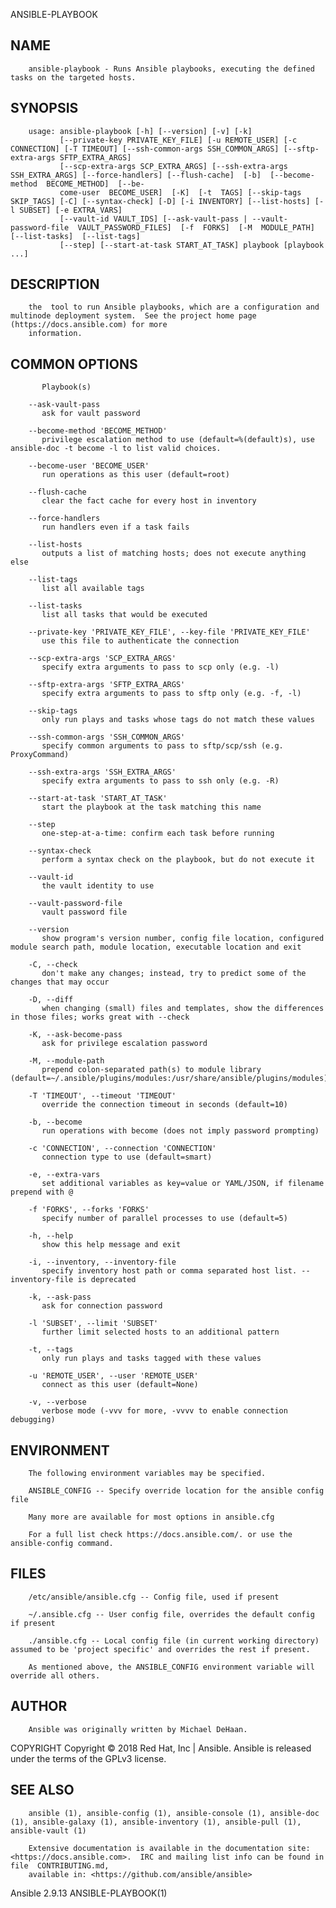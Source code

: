   ANSIBLE-PLAYBOOK
 
## NAME
        ansible-playbook - Runs Ansible playbooks, executing the defined tasks on the targeted hosts.
 
## SYNOPSIS
        usage: ansible-playbook [-h] [--version] [-v] [-k]
               [--private-key PRIVATE_KEY_FILE] [-u REMOTE_USER] [-c CONNECTION] [-T TIMEOUT] [--ssh-common-args SSH_COMMON_ARGS] [--sftp-extra-args SFTP_EXTRA_ARGS]
               [--scp-extra-args SCP_EXTRA_ARGS] [--ssh-extra-args SSH_EXTRA_ARGS] [--force-handlers] [--flush-cache]  [-b]  [--become-method  BECOME_METHOD]  [--be‐
               come-user  BECOME_USER]  [-K]  [-t  TAGS] [--skip-tags SKIP_TAGS] [-C] [--syntax-check] [-D] [-i INVENTORY] [--list-hosts] [-l SUBSET] [-e EXTRA_VARS]
               [--vault-id VAULT_IDS] [--ask-vault-pass | --vault-password-file  VAULT_PASSWORD_FILES]  [-f  FORKS]  [-M  MODULE_PATH]  [--list-tasks]  [--list-tags]
               [--step] [--start-at-task START_AT_TASK] playbook [playbook ...]
 
## DESCRIPTION
        the  tool to run Ansible playbooks, which are a configuration and multinode deployment system.  See the project home page (https://docs.ansible.com) for more
        information.
 
## COMMON OPTIONS
           Playbook(s)
 
        --ask-vault-pass
           ask for vault password
 
        --become-method 'BECOME_METHOD'
           privilege escalation method to use (default=%(default)s), use ansible-doc -t become -l to list valid choices.
 
        --become-user 'BECOME_USER'
           run operations as this user (default=root)
 
        --flush-cache
           clear the fact cache for every host in inventory
 
        --force-handlers
           run handlers even if a task fails
 
        --list-hosts
           outputs a list of matching hosts; does not execute anything else
 
        --list-tags
           list all available tags
 
        --list-tasks
           list all tasks that would be executed
 
        --private-key 'PRIVATE_KEY_FILE', --key-file 'PRIVATE_KEY_FILE'
           use this file to authenticate the connection
 
        --scp-extra-args 'SCP_EXTRA_ARGS'
           specify extra arguments to pass to scp only (e.g. -l)
 
        --sftp-extra-args 'SFTP_EXTRA_ARGS'
           specify extra arguments to pass to sftp only (e.g. -f, -l)
 
        --skip-tags
           only run plays and tasks whose tags do not match these values
 
        --ssh-common-args 'SSH_COMMON_ARGS'
           specify common arguments to pass to sftp/scp/ssh (e.g. ProxyCommand)
 
        --ssh-extra-args 'SSH_EXTRA_ARGS'
           specify extra arguments to pass to ssh only (e.g. -R)
 
        --start-at-task 'START_AT_TASK'
           start the playbook at the task matching this name
 
        --step
           one-step-at-a-time: confirm each task before running
 
        --syntax-check
           perform a syntax check on the playbook, but do not execute it
 
        --vault-id
           the vault identity to use
 
        --vault-password-file
           vault password file
 
        --version
           show program's version number, config file location, configured module search path, module location, executable location and exit
 
        -C, --check
           don't make any changes; instead, try to predict some of the changes that may occur
 
        -D, --diff
           when changing (small) files and templates, show the differences in those files; works great with --check
 
        -K, --ask-become-pass
           ask for privilege escalation password
 
        -M, --module-path
           prepend colon-separated path(s) to module library (default=~/.ansible/plugins/modules:/usr/share/ansible/plugins/modules)
 
        -T 'TIMEOUT', --timeout 'TIMEOUT'
           override the connection timeout in seconds (default=10)
 
        -b, --become
           run operations with become (does not imply password prompting)
 
        -c 'CONNECTION', --connection 'CONNECTION'
           connection type to use (default=smart)
 
        -e, --extra-vars
           set additional variables as key=value or YAML/JSON, if filename prepend with @
 
        -f 'FORKS', --forks 'FORKS'
           specify number of parallel processes to use (default=5)
 
        -h, --help
           show this help message and exit
 
        -i, --inventory, --inventory-file
           specify inventory host path or comma separated host list. --inventory-file is deprecated
 
        -k, --ask-pass
           ask for connection password
 
        -l 'SUBSET', --limit 'SUBSET'
           further limit selected hosts to an additional pattern
 
        -t, --tags
           only run plays and tasks tagged with these values
 
        -u 'REMOTE_USER', --user 'REMOTE_USER'
           connect as this user (default=None)
 
        -v, --verbose
           verbose mode (-vvv for more, -vvvv to enable connection debugging)
 
## ENVIRONMENT
        The following environment variables may be specified.
 
        ANSIBLE_CONFIG -- Specify override location for the ansible config file
 
        Many more are available for most options in ansible.cfg
 
        For a full list check https://docs.ansible.com/. or use the ansible-config command.
 
## FILES
        /etc/ansible/ansible.cfg -- Config file, used if present
 
        ~/.ansible.cfg -- User config file, overrides the default config if present
 
        ./ansible.cfg -- Local config file (in current working directory) assumed to be 'project specific' and overrides the rest if present.
 
        As mentioned above, the ANSIBLE_CONFIG environment variable will override all others.
 
## AUTHOR
        Ansible was originally written by Michael DeHaan.
 
 COPYRIGHT
        Copyright © 2018 Red Hat, Inc | Ansible.  Ansible is released under the terms of the GPLv3 license.
 
## SEE ALSO
        ansible (1), ansible-config (1), ansible-console (1), ansible-doc (1), ansible-galaxy (1), ansible-inventory (1), ansible-pull (1), ansible-vault (1)
 
        Extensive documentation is available in the documentation site: <https://docs.ansible.com>.  IRC and mailing list info can be found in file  CONTRIBUTING.md,
        available in: <https://github.com/ansible/ansible>
 
 Ansible 2.9.13                                                                                                                                   ANSIBLE-PLAYBOOK(1)

